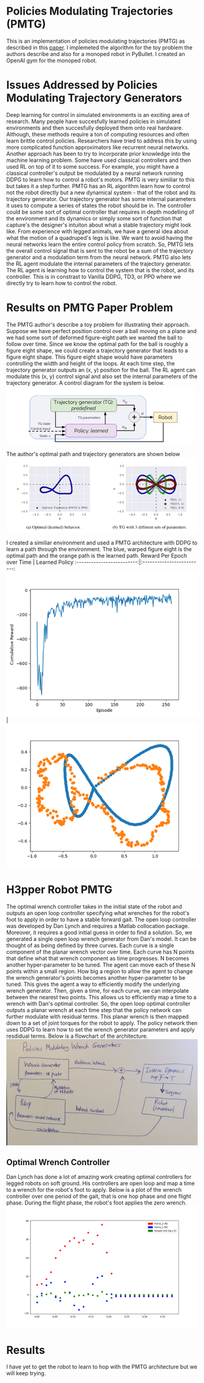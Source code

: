 # Policies Modulating Trajectories (PMTG)
This is an implementation of policies modulating trajectories (PMTG) as described in this [paper](https://arxiv.org/abs/1910.02812). I implemeted the algorithm for the toy problem the authors describe and also for a monoped robot in PyBullet. I created an OpenAI gym for the monoped robot. 

# Issues Addressed by Policies Modulating Trajectory Generators 
Deep learning for control in simulated environments is an exciting area of research. Many people have succesfully learned policies in simulated environments and then succesfully deployed them onto real hardware. Although, these methods require a ton of computing resources and often learn brittle control policies. Researchers have tried to address this by using more complicated function approximators like recurrent neural networks. Another approach has been to try to incorporate prior knowledge into the machine learning problem. Some have used classical controllers and then used RL on top of it to some success. For example, you might have a classical controller's output be modulated by a neural network running DDPG to learn how to control a robot's motors. PMTG is very similiar to this but takes it a step further. PMTG has an RL algorithm learn how to control not the robot directly but a new dynamical system - that of the robot and its trajectory generator. Our trajectory generator has some internal parameters it uses to compute a series of states the robot should be in. The controller could be some sort of optimal controller that requires in depth modelling of the environment and its dynamics or simply some sort of function that capture's the designer's intuiton about what a stable trajectory might look like. From experience with legged animals, we have a general idea about what the motion of a quadruped's legs is like. We want to avoid having the neural networks learn the entire control policy from scratch. So, PMTG lets the overall control signal that is sent to the robot be a sum of the trajectory generator and a modulation term from the neural network. PMTG also lets the RL agent modulate the internal parameters of the trajectory generator. The RL agent is learning how to control the system that is the robot, and its controller. This is in constrast to Vanilla DDPG, TD3, or PPO where we directly try to learn how to control the robot. 


# Results on PMTG Paper Problem 
The PMTG author's describe a toy problem for illustrating their approach. Suppose we have perfect position control over a ball moving on a plane and we had some sort of deformed figure-eight path we wanted the ball to follow over time. Since we know the optimal path for the ball is roughly a figure eight shape, we could create a trajectory generator that leads to a figure eight shape. This figure eight shape would have parameters controlling the width and height of the loops. At each time step, the trajectory generator outputs an (x, y) position for the ball. The RL agent can modulate this (x, y) control signal and also set the internal parameters of the trajectory generator. A control diagram for the system is below. <br />
![](media/controlDiagram.png) <br />

The author's optimal path and trajectory generators are shown below <br />
![](media/optimalPath_and_TGs.png) <br />

I created a similiar environment and used a PMTG architecture with DDPG to learn a path through the environment. The blue, warped figure eight is the optimal path and the orange path is the learned path. 
Reward Per Epoch over Time |  Learned Policy
:-------------------------:|:-------------------------:
![](media/loss.png)  | ![](media/learnedPath.png)

# H3pper Robot PMTG 
The optimal wrench controller takes in the initial state of the robot and outputs an open loop controller specifying what wrenches for the robot's foot to apply in order to have a stable forward gait. The open loop controller was developed by Dan Lynch and requires a Matlab collocation package. Moreover, it requires a good initial guess in order to find a solution. So, we generated a single open loop wrench generator from Dan's model. It can be thought of as being defined by three curves. Each curve is a single component of the planar wrench vector over time. Each curve has N points that define what that wrench component as time progresses. N becomes another hyper-parameter to be tuned. The agent can move each of these N points within a small region. How big a region to allow the agent to change the wrench generator's points becomes another hyper-parameter to be tuned. This gives the agent a way to efficiently modify the underlying wrench generator. Then, given a time, for each curve, we can interpolate between the nearest two points. This allows us to efficiently map a time to a wrench with Dan's optimal controller. So, the open loop optimal controller outputs a planar wrench at each time step that the policy network can further modulate with residual terms. This planar wrench is then mapped down to a set of joint torques for the robot to apply. The policy network then uses DDPG to learn how to set the wrench generator parameters and apply resdidual terms. Below is a flowchart of the architecture. <br /> 
![](media/flowchart.jpg) 

## Optimal Wrench Controller 
Dan Lynch has done a lot of amazing work creating optimal controllers for legged robots on soft ground. His controllers are open loop and map a time to a wrench for the robot's foot to apply. Below is a plot of the wrench controller over one period of the gait, that is one hop phase and one flight phase. During the flight phase, the robot's foot applies the zero wrench. <br />
![](media/optimal_controller_plots.png)

# Results
I have yet to get the robot to learn to hop with the PMTG architecture but we will keep trying. 